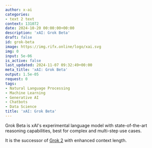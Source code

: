 ```yaml
---
author: x-ai
categories:
- text 2 text
context: 131072
date: 2024-10-20 00:00:00+00:00
description: 'xAI: Grok Beta'
draft: false
id: grok-beta
image: https://img.rifx.online/logo/xai.svg
img: 0
input: 5e-06
is_active: false
last_updated: 2024-11-07 09:32:49+00:00
meta_title: 'xAI: Grok Beta'
output: 1.5e-05
request: 0
tags:
- Natural Language Processing
- Machine Learning
- Generative AI
- Chatbots
- Data Science
title: 'xAI: Grok Beta'
---
```
















Grok Beta is xAI's experimental language model with state-of-the-art reasoning capabilities, best for complex and multi-step use cases.

It is the successor of [Grok 2](https://x.ai/blog/grok-2) with enhanced context length.

